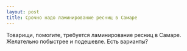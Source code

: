```yaml
---
layout: post 
title: Срочно надо ламинирование ресниц в Самаре 
--- 
```

Товарищи, помогите, требуется ламинирование ресниц в Самаре. Желательно побыстрее и подешевле. Есть варианты?